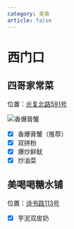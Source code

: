 ```yaml
---
category: 美食
article: false
---
```


# 西门口

## 四哥家常菜

<span class="icon iconfont icon-locate"></span> 位置：<a href="https://ditu.amap.com/place/B0IAFOBKKV" target="_blank">光复北路591号</a>

![香爆膏蟹](https://img.sherry4869.com/blog/life/food/guangzhou/yx/xmk/img.jpg)

- [x] 香爆膏蟹（推荐）
- [x] 双拼粉
- [x] 爆炒鲜鱿
- [x] 炒油菜

## 美喝喝糖水铺

<span class="icon iconfont icon-locate"></span> 位置：<a href="https://ditu.amap.com/place/B0FFFZS28T" target="_blank">诗书路113号</a>

- [x] 芋泥双皮奶